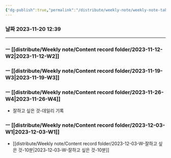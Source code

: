 ```yaml
---
{"dg-publish":true,"permalink":"/distribute/weekly-note/weekly-note-table-of-contents/","noteIcon":""}
---
```


### 날짜 2023-11-20 12:39

-------------------------------

### ㅡ [[distribute/Weekly note/Content record folder/2023-11-12-W2\|2023-11-12-W2]]
### ㅡ [[distribute/Weekly note/Content record folder/2023-11-19-W3\|2023-11-19-W3]]

### ㅡ [[distribute/Weekly note/Content record folder/2023-11-26-W4\|2023-11-26-W4]]
- 잘하고 싶은 것-데일리 기록

### ㅡ [[distribute/Weekly note/Content record folder/2023-12-03-W1\|2023-12-03-W1]]
- [[distribute/Weekly note/Content record folder/2023-12-03-W-잘하고 싶은 것-10분\|2023-12-03-W-잘하고 싶은 것-10분]]
